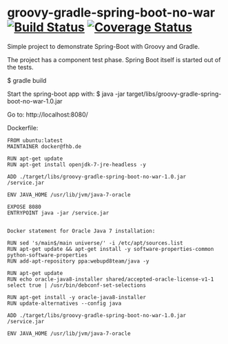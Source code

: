 groovy-gradle-spring-boot-no-war [![Build Status](https://travis-ci.org/lars-gentsch-fhb/groovy-gradle-spring-boot-no-war.svg?branch=master)](https://travis-ci.org/lars-gentsch-fhb/groovy-gradle-spring-boot-no-war) [![Coverage Status](https://coveralls.io/repos/lars-gentsch-fhb/groovy-gradle-spring-boot-no-war/badge.svg?branch=master&service=github)](https://coveralls.io/github/lars-gentsch-fhb/groovy-gradle-spring-boot-no-war?branch=master)
=========================


Simple project to demonstrate Spring-Boot with Groovy and Gradle.

The project has a component test phase. Spring Boot itself is started out of the tests.
    
$ gradle build

Start the spring-boot app with: $ java -jar target/libs/groovy-gradle-spring-boot-no-war-1.0.jar

Go to: http://localhost:8080/

Dockerfile:

```
FROM ubuntu:latest
MAINTAINER docker@fhb.de

RUN apt-get update
RUN apt-get install openjdk-7-jre-headless -y

ADD ./target/libs/groovy-gradle-spring-boot-no-war-1.0.jar /service.jar

ENV JAVA_HOME /usr/lib/jvm/java-7-oracle

EXPOSE 8080
ENTRYPOINT java -jar /service.jar


Docker statement for Oracle Java 7 installation:

RUN sed 's/main$/main universe/' -i /etc/apt/sources.list
RUN apt-get update && apt-get install -y software-properties-common python-software-properties
RUN add-apt-repository ppa:webupd8team/java -y

RUN apt-get update
RUN echo oracle-java8-installer shared/accepted-oracle-license-v1-1 select true | /usr/bin/debconf-set-selections

RUN apt-get install -y oracle-java8-installer
RUN update-alternatives --config java

ADD ./target/libs/groovy-gradle-spring-boot-no-war-1.0.jar /service.jar

ENV JAVA_HOME /usr/lib/jvm/java-7-oracle
```
